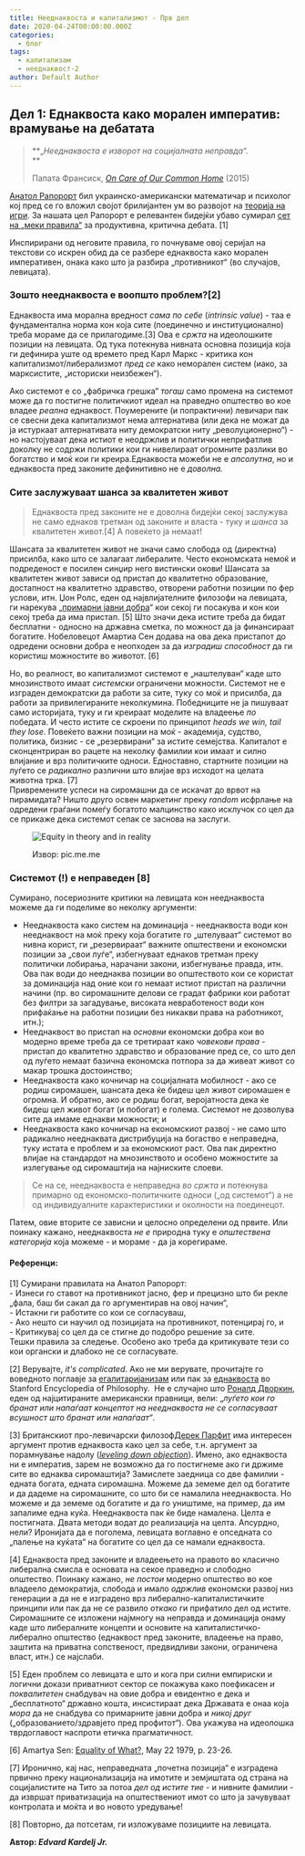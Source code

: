 ```yaml
---
title: Нееднаквоста и капитализмот - Прв дел
date: 2020-04-24T00:00:00.000Z
categories:
  - блог
tags:
  - капитализам
  - нееднаквост-2
author: Default Author
---
```


## **Дел 1: Еднаквоста како морален императив: врамување на дебатата**

> **„_Нееднаквоста е изворот на социјалната неправда“._  
> **
> 
> Папата Франсиск, [_On Care of Our Common Home_](http://w2.vatican.va/content/francesco/en/encyclicals/documents/papa-francesco_20150524_enciclica-laudato-si.html) (2015)

[Анатол Рапорорт](https://en.wikipedia.org/wiki/Anatol_Rapoport) бил украинско-американски математичар и психолог кој пред се го вложил својот брилијантен ум во развојот на [теорија на игри](https://en.wikipedia.org/wiki/Game_theory). За нашата цел Рапорорт е релевантен бидејќи убаво сумирал [сет на „меки правила“](https://rationalwiki.org/wiki/Rapoport%27s_Rules) за продуктивна, критична дебата. \[1\]

Инспирирани од неговите правила, го почнуваме овој серијал на текстови со искрен обид да се разбере еднаквоста како морален императивен, онака како што ја разбира „противникот“ (во случајов, левицата).  

### **Зошто нееднаквоста е воопшто проблем?**\[2\]

Еднаквоста има морална вредност _сама по себе_ (_intrinsic value_) - таа е фундаментална норма кон која сите (поединечно и институционално) треба мораме да се прилагодиме.\[3\] Ова е _сржта_ на идеолошките позиции на левицата. Од тука потекнува нивната основна позиција која ги дефинира уште од времето пред Карл Маркс - критика кон капитализмот/либерализмот _пред се_ како неморален систем (иако, за марксистите, „историски неизбежен“).

Ако системот е со „фабричка грешка“ _тогаш_ само промена на системот може да го постигне политичкиот идеал на праведно општество во кое владее _реална_ еднаквост. Поумерените (и попрактични) левичари пак се свесни дека капитализмот нема алтернатива (или дека не можат да ја истуркаат алтернативата ниту демократски ниту „револуционерно“) - но настојуваат дека истиот е неодржлив и политички неприфатлив доколку не содржи политики кои ги нивелираат огромните разлики во богатство и моќ кои ги креира.Еднаквоста можеби не е _апсолутна_, но и еднаквоста пред законите дефинитивно не е _доволна._

### **Сите заслужуваат шанса за квалитетен живот**

> Еднаквоста пред законите не е доволна бидејќи секој заслужува не само еднаков третман од законите и власта - туку и _шанса_ за квалитетен живот.\[4\] А повеќето ја немаат!   

Шансата за квалитетен живот не значи само слобода од (директна) присилба, како што се залагаат либералите. Често економската немоќ и подреденост е посилен синџир него вистински окови! Шансата за квалитетен живот зависи од пристап до квалитетно образование, достапност на квалитетно здравство, отворени работни позиции по фер услови, итн. Џон Ролс, еден од највлијателните филозофи на левицата, ги нарекува „[примарни јавни добра](https://en.wikipedia.org/wiki/Primary_goods)“ кои секој ги посакува и кон кои секој треба да има пристап. \[5\] Што значи дека истите треба да бидат бесплатни - односно на државна сметка, по можност да ја финансираат богатите. Нобеловецот Амартиа Сен додава на ова дека пристапот до одредени основни добра е неопходен за да _изградиш_ _способност_ да ги користиш можностите во животот. \[6\]  

Но, во реалност, во капитализмот системот е „наштелуван“ каде што мнозинството имаат _системски_ ограничени можности. Системот не е изграден демократски да работи за сите, туку со моќ и присилба, да работи за привилегираните неколкумина. Победниците не ја пишуваат само историјата, туку и ги креираат моделите на владеење _по_ победата. И често истите се скроени по принципот _heads we win, tail they lose_. Повеќето важни позиции на моќ - академија, судство, политика, бизнис - се „резервирани“ за истите семејства. Капиталот е сконцентриран во рацете на неколку фамилии кои имаат и силно влијание и врз политичките односи. Едноставно, стартните позиции на луѓето се _радикално_ различни што влијае врз исходот на целата животна трка. \[7\]   
Привремените успеси на сиромашни да се искачат до врвот на пирамидата? Ништо друго освен маркетинг преку _random_ исфрлање на одредени граѓани помеѓу богатото малцинство како исклучок со цел да се прикаже дека системот сепак се заснова на заслуги.

<figure>

![Equity in theory and in reality](http://libertaniabackup.local/wp-content/uploads/2020/04/Bojan_img_equality.png)

<figcaption>

  
Извор: pic.me.me

</figcaption>

</figure>

### **Системот (!) е неправеден** \[8\]

Сумирано, посериозните критики на левицата кон нееднаквоста можеме да ги поделиме во неколку аргументи:

- Нееднаквоста како систем на доминација - нееднаквоста води кон нееднаквост на моќ преку која богатите го „штелуваат“ системот во нивна корист, ги „резервираат“ важните општествени и економски позиции за „свои луѓе“, избегнуваат еднаков третман преку политички лобирања, нарачани закони, избегнување правда, итн. Ова пак води до нееднаква позиции во општеството кои се користат за доминација над оние кои го немаат истиот пристап на различни начини (пр. во сиромашните делови се градат фабрики кои работат без филтри за загадување, високата невработеност води кон прифаќање на работни позиции без никакви права на работникот, итн.);
- Нееднаквост во пристап на _основни_ економски добра кои во модерно време треба да се третираат како _човекови права_ \- пристап до квалитетно здравство и образование пред се, со што дел од луѓето немаат базична економска потпора за да живеат живот со макар трошка достоинство;
- Нееднаквоста како кочничар на социјалната мобилност - ако се родиш сиромашен, шансата дека ќе бидеш цел живот сиромашен е огромна. И обратно, ако се родиш богат, веројатноста дека ќе бидеш цел живот богат (и побогат) е голема. Системот не дозволува сите да имаме еднакви можности; и
- Нееднаквоста како кочничар на економскиот развој - не само што радикално нееднаквата дистрибуција на богаство е неправедна, туку истата е проблем и за економскиот раст. Ова пак директно влијае на стандардот на мнозинството и особено можностите за излегување од сиромаштија на најниските слоеви.

> Се на се, нееднаквоста е неправедна _во сржта_ и потекнува примарно од економско-политичките односи („од системот“) а не од индивидуалните карактеристики и околности на поединецот.

Патем, овие вторите се зависни и целосно определени од првите. Или поинаку кажано, нееднаквоста _не е_ природна туку е _општествена категорија_ која можеме - и мораме - да ја корегираме.

#### Референци:

\[1\] Сумирани правилата на Анатол Рапорорт:  
\- Изнеси го ставот на противникот јасно, фер и прецизно што би рекле „фала, баш би сакал да го аргументирав на овој начин“,  
\- Истакни ги работите со кои се согласуваш,  
\- Ако нешто си научил од позицијата на противникот, потенцирај го, и  
\- Критикувај со цел да се стигне до подобро решение за сите.  
Тешки правила за следење. Особено ако треба да критикувате тези со кои органски и длабоко не се согласувате. 

\[2\] Верувајте, _it's complicated_. Ако не ми верувате, прочитајте го воведното поглавје за [егалитаријанизам](https://plato.stanford.edu/entries/egalitarianism/#EquConEquWha) или пак за [еднаквоста](https://plato.stanford.edu/entries/equality/) во Stanford Encyclopedia of Philosophy.  Не е случајно што [Роналд Дворкин](https://en.wikipedia.org/wiki/Ronald_Dworkin), еден од најцитираните американски правници, вели: „_луѓето кои го бранат или напаѓаат концептот на нееднаквоста не се согласуваат всушност што бранат или напаѓаат“_.

\[3\] Британскиот про-левичарски филозоф[Дерек Парфит](https://en.wikipedia.org/wiki/Derek_Parfit) има интересен аргумент против еднаквоста како цел за себе, т.н. аргумент за порамнување надолу ([_leveling down objection_](https://mises.org/wire/equality-and-levelling-down)). Имено, ако еднаквоста ни е императив, зарем не возможно да го постигнеме ако ги држиме сите во еднаква сиромаштија? Замислете заедница со две фамилии - едната богата, едната сиромашна. Можеме да земеме дел од богатите и да дадеме на сиромашните, со што би се намалила нееднаквоста. Но можеме и да земеме од богатите и да го уништиме, на пример, да им запалиме една куќа. Нееднаквоста пак ќе биде намалена. Целта е постигната. Двата методи водат до реализација на целта. Апсурдно, нели? Иронијата да е поголема, левицата воглавно е опседната со „палење на куќата“ на богатите со цел да се намали еднаквоста.

\[4\] Еднаквоста пред законите и владеењето на правото во класично либерална смисла e основата на секое праведно и слободно општество. Поинаку кажано, _не постои_ модерно општество во кое владеело демократија, слобода и имало _одржлив_ економски развој низ генерации а да не е изградено врз либерално-капиталистичките принципи или пак да не се развило _откако_ ги прифатило дел од истите. Сиромашните се изложени најмногу на неправда и доминација онаму каде што либералните концепти и основите на капиталистичко-либерално општество (еднаквост пред законите, владеење на право, заштита на приватна сопственост, предвидливи закони, ограничена власт, итн.) се најслаби.

\[5\] Еден проблем со левицата е што и кога при силни емпириски и логични докази приватниот сектор се покажува како поефикасен _и поквалитетен_ снабдувач на овие добра и евидентно е дека и „бесплатното“ државно кошта, инсистираат дека Државата е онаа која _мора_ да не снабдува со примарните јавни добра и _никој друг_ („образованието/здравјето пред профитот“). Ова укажува на идеолошка тврдоглавост наспроти етичка прагматичност. 

\[6\] Amartya Sen: [Equality of What?](http://www.ophi.org.uk/wp-content/uploads/Sen-1979_Equality-of-What.pdf), May 22 1979, p. 23-26.

\[7\] Иронично, кај нас, неправедната „почетна позиција“ е изградена првично преку национализација на имотите и земјиштата од страна на социјалистите на Тито за потоа _дел од истите тие_ \- и нивните фамилии - да извршат приватизација на општествениот имот со што ја зачувуваат контролата и моќта и во новото уредување!

\[8\] Повторно, да потсетам, ги изложуваме позициите на левицата.

**Автор: _Edvard Kardelj Jr._**
